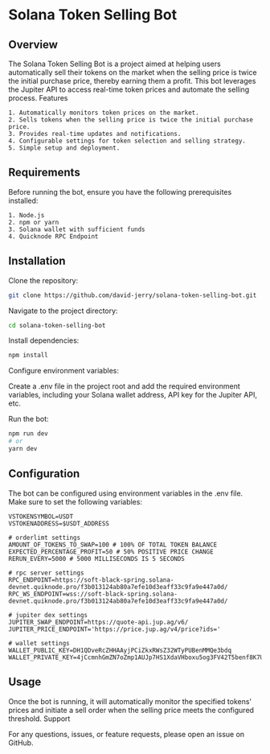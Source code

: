 # Solana Token Selling Bot

## Overview

The Solana Token Selling Bot is a project aimed at helping users automatically sell their tokens on the market when the selling price is twice the initial purchase price, thereby earning them a profit. This bot leverages the Jupiter API to access real-time token prices and automate the selling process.
Features

    1. Automatically monitors token prices on the market.
    2. Sells tokens when the selling price is twice the initial purchase price.
    3. Provides real-time updates and notifications.
    4. Configurable settings for token selection and selling strategy.
    5. Simple setup and deployment.

## Requirements

Before running the bot, ensure you have the following prerequisites installed:

    1. Node.js
    2. npm or yarn
    3. Solana wallet with sufficient funds
    4. Quicknode RPC Endpoint

## Installation

Clone the repository:

```bash
git clone https://github.com/david-jerry/solana-token-selling-bot.git
```

Navigate to the project directory:

```bash
cd solana-token-selling-bot
```

Install dependencies:

```bash
npm install
```

Configure environment variables:

Create a .env file in the project root and add the required environment variables, including your Solana wallet address, API key for the Jupiter API, etc.

Run the bot:

```bash
npm run dev
# or
yarn dev
```

## Configuration

The bot can be configured using environment variables in the .env file. Make sure to set the following variables:

    VSTOKENSYMBOL=USDT
    VSTOKENADDRESS=$USDT_ADDRESS
    
    # orderlimt settings
    AMOUNT_OF_TOKENS_TO_SWAP=100 # 100% OF TOTAL TOKEN BALANCE
    EXPECTED_PERCENTAGE_PROFIT=50 # 50% POSITIVE PRICE CHANGE
    RERUN_EVERY=5000 # 5000 MILLISECONDS IS 5 SECONDS
    
    # rpc server settings
    RPC_ENDPOINT=https://soft-black-spring.solana-devnet.quiknode.pro/f3b013124ab80a7efe10d3eaff33c9fa9e447a0d/
    RPC_WS_ENDPOINT=wss://soft-black-spring.solana-devnet.quiknode.pro/f3b013124ab80a7efe10d3eaff33c9fa9e447a0d/
    
    # jupiter dex settings
    JUPITER_SWAP_ENDPOINT=https://quote-api.jup.ag/v6/
    JUPITER_PRICE_ENDPOINT='https://price.jup.ag/v4/price?ids='
    
    # wallet settings
    WALLET_PUBLIC_KEY=DH1QDveRcZHHAAyjPCiZkxRWsZ32WTyPUBenMMQe3bdq
    WALLET_PRIVATE_KEY=4jCcmnhGmZN7oZmp1AUJp7HS1XdaVHboxu5og3FV42T5benf8K7U9wHXhZ8isoPwXytrBvcmT8BgomfXAwW6NL4F

## Usage

Once the bot is running, it will automatically monitor the specified tokens' prices and initiate a sell order when the selling price meets the configured threshold.
Support

For any questions, issues, or feature requests, please open an issue on GitHub.
